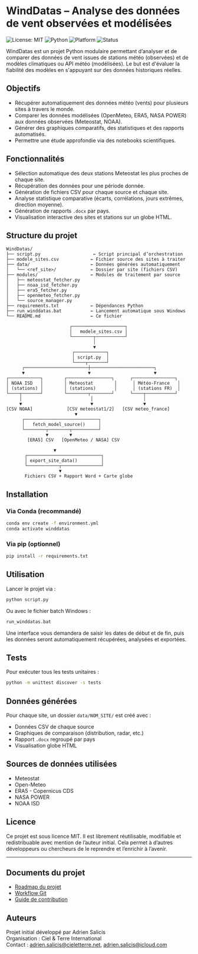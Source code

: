 # WindDatas – Analyse des données de vent observées et modélisées

![License: MIT](https://img.shields.io/badge/license-MIT-blue.svg)
![Python](https://img.shields.io/badge/python-3.11-blue)
![Platform](https://img.shields.io/badge/platform-Windows%20%7C%20Anaconda-blue)
![Status](https://img.shields.io/badge/status-active-brightgreen)

WindDatas est un projet Python modulaire permettant d’analyser et de comparer des données de vent issues de stations météo (observées) et de modèles climatiques ou API météo (modélisées). Le but est d'évaluer la fiabilité des modèles en s'appuyant sur des données historiques réelles.

## Objectifs

- Récupérer automatiquement des données météo (vents) pour plusieurs sites à travers le monde.
- Comparer les données modélisées (OpenMeteo, ERA5, NASA POWER) aux données observées (Meteostat, NOAA).
- Générer des graphiques comparatifs, des statistiques et des rapports automatisés.
- Permettre une étude approfondie via des notebooks scientifiques.

## Fonctionnalités

- Sélection automatique des deux stations Meteostat les plus proches de chaque site.
- Récupération des données pour une période donnée.
- Génération de fichiers CSV pour chaque source et chaque site.
- Analyse statistique comparative (écarts, corrélations, jours extrêmes, direction moyenne).
- Génération de rapports `.docx` par pays.
- Visualisation interactive des sites et stations sur un globe HTML.

## Structure du projet

```plaintext
WindDatas/
├── script.py                    ← Script principal d’orchestration
├── modele_sites.csv            ← Fichier source des sites à traiter
├── data/                       ← Données générées automatiquement
│   └── <ref_site>/             ← Dossier par site (fichiers CSV)
├── modules/                    ← Modules de traitement par source
│   ├── meteostat_fetcher.py
│   ├── noaa_isd_fetcher.py
│   ├── era5_fetcher.py
│   ├── openmeteo_fetcher.py
│   └── source_manager.py
├── requirements.txt            ← Dépendances Python
├── run_winddatas.bat           ← Lancement automatique sous Windows
└── README.md                   ← Ce fichier
```

```plaintext
                        ┌────────────────────┐
                        │   modele_sites.csv │
                        └────────┬───────────┘
                                 │
                                 ▼
                         ┌────────────┐
                         │ script.py  │
                         └────┬───────┘
      ┌────────────────────────┼────────────────────────┐
      ▼                        ▼                        ▼
┌────────────┐        ┌─────────────────┐      ┌────────────────┐
│ NOAA ISD   │        │ Meteostat        │      │ Météo-France   │
│ (stations) │        │ (stations)       │      │ (stations FR)  │
└────┬───────┘        └────────┬────────┘      └────┬───────────┘
     │                          │                   │
     ▼                          ▼                   ▼
[CSV NOAA]             [CSV meteostat1/2]   [CSV meteo_france]
                          ▼
      ┌────────────────────────────┐
      │   fetch_model_source()     │
      └────────┬────────┬──────────┘
               ▼        ▼
        [ERA5] CSV   [OpenMeteo / NASA] CSV

                  ▼
       ┌────────────────────────────┐
       │ export_site_data()         │
       └────────────┬───────────────┘
                    ▼
       Fichiers CSV + Rapport Word + Carte globe
```

## Installation

### Via Conda (recommandé)

```bash
conda env create -f environment.yml
conda activate winddatas
```

### Via pip (optionnel)

```bash
pip install -r requirements.txt
```

## Utilisation

Lancer le projet via :

```bash
python script.py
```

Ou avec le fichier batch Windows :

```bash
run_winddatas.bat
```

Une interface vous demandera de saisir les dates de début et de fin, puis les données seront automatiquement récupérées, analysées et exportées.

## Tests

Pour exécuter tous les tests unitaires :

```bash
python -m unittest discover -s tests
```

## Données générées

Pour chaque site, un dossier `data/NOM_SITE/` est créé avec :

- Données CSV de chaque source
- Graphiques de comparaison (distribution, radar, etc.)
- Rapport `.docx` regroupé par pays
- Visualisation globe HTML

## Sources de données utilisées

- Meteostat
- Open-Meteo
- ERA5 - Copernicus CDS
- NASA POWER
- NOAA ISD

## Licence

Ce projet est sous licence MIT. Il est librement réutilisable, modifiable et redistribuable avec mention de l’auteur initial. Cela permet à d’autres développeurs ou chercheurs de le reprendre et l’enrichir à l’avenir.

---

## Documents du projet

- [Roadmap du projet](ROADMAP.md)
- [Workflow Git](WORKFLOW.md)
- [Guide de contribution](CONTRIBUTING.md)


## Auteurs

Projet initial développé par Adrien Salicis  
Organisation : Ciel & Terre International  
Contact : adrien.salicis@cieletterre.net, adrien.salicis@icloud.com
